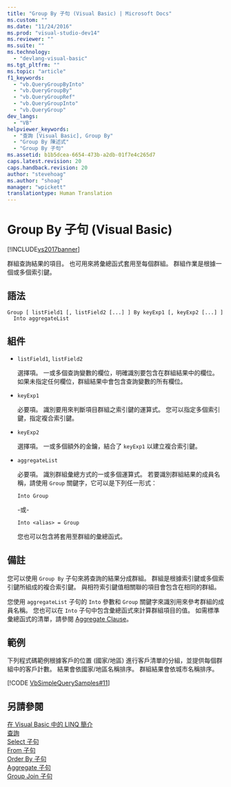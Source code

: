 ```yaml
---
title: "Group By 子句 (Visual Basic) | Microsoft Docs"
ms.custom: ""
ms.date: "11/24/2016"
ms.prod: "visual-studio-dev14"
ms.reviewer: ""
ms.suite: ""
ms.technology: 
  - "devlang-visual-basic"
ms.tgt_pltfrm: ""
ms.topic: "article"
f1_keywords: 
  - "vb.QueryGroupByInto"
  - "vb.QueryGroupBy"
  - "vb.QueryGroupRef"
  - "vb.QueryGroupInto"
  - "vb.QueryGroup"
dev_langs: 
  - "VB"
helpviewer_keywords: 
  - "查詢 [Visual Basic], Group By"
  - "Group By 陳述式"
  - "Group By 子句"
ms.assetid: b1b5dcea-6654-473b-a2db-01f7e4c265d7
caps.latest.revision: 20
caps.handback.revision: 20
author: "stevehoag"
ms.author: "shoag"
manager: "wpickett"
translationtype: Human Translation
---
```

# Group By 子句 (Visual Basic)
[!INCLUDE[vs2017banner](../../../csharp/includes/vs2017banner.md)]

群組查詢結果的項目。 也可用來將彙總函式套用至每個群組。 群組作業是根據一個或多個索引鍵。  
  
## <a name="syntax"></a>語法  
  
```  
Group [ listField1 [, listField2 [...] ] By keyExp1 [, keyExp2 [...] ]  
  Into aggregateList  
```  
  
## <a name="parts"></a>組件  
  
-   `listField1`, `listField2`  
  
     選擇項。 一或多個查詢變數的欄位，明確識別要包含在群組結果中的欄位。 如果未指定任何欄位，群組結果中會包含查詢變數的所有欄位。  
  
-   `keyExp1`  
  
     必要項。 識別要用來判斷項目群組之索引鍵的運算式。 您可以指定多個索引鍵，指定複合索引鍵。  
  
-   `keyExp2`  
  
     選擇項。 一或多個額外的金鑰，結合了 `keyExp1` 以建立複合索引鍵。  
  
-   `aggregateList`  
  
     必要項。 識別群組彙總方式的一或多個運算式。 若要識別群組結果的成員名稱，請使用 `Group` 關鍵字，它可以是下列任一形式：  
  
    ```  
    Into Group  
    ```  
  
     -或-  
  
    ```  
    Into <alias> = Group  
    ```  
  
     您也可以包含將套用至群組的彙總函式。  
  
## <a name="remarks"></a>備註  
 您可以使用 `Group By` 子句來將查詢的結果分成群組。 群組是根據索引鍵或多個索引鍵所組成的複合索引鍵。 與相符索引鍵值相關聯的項目會包含在相同的群組。  
  
 您使用 `aggregateList` 子句的 `Into` 參數和 `Group` 關鍵字來識別用來參考群組的成員名稱。 您也可以在 `Into` 子句中包含彙總函式來計算群組項目的值。 如需標準彙總函式的清單，請參閱 [Aggregate Clause](../../../visual-basic/language-reference/queries/aggregate-clause.md)。  
  
## <a name="example"></a>範例  
 下列程式碼範例根據客戶的位置 (國家/地區) 進行客戶清單的分組，並提供每個群組中的客戶計數。 結果會依國家/地區名稱排序。 群組結果會依城市名稱排序。  
  
 [!CODE [VbSimpleQuerySamples#11](../CodeSnippet/VS_Snippets_VBCSharp/VbSimpleQuerySamples#11)]  
  
## <a name="see-also"></a>另請參閱  
 [在 Visual Basic 中的 LINQ 簡介](../../../visual-basic/programming-guide/language-features/linq/introduction-to-linq.md)   
 [查詢](../../../visual-basic/language-reference/queries/queries.md)   
 [Select 子句](../../../visual-basic/language-reference/queries/select-clause.md)   
 [From 子句](../../../visual-basic/language-reference/queries/from-clause.md)   
 [Order By 子句](../../../visual-basic/language-reference/queries/order-by-clause.md)   
 [Aggregate 子句](../../../visual-basic/language-reference/queries/aggregate-clause.md)   
 [Group Join 子句](../../../visual-basic/language-reference/queries/group-join-clause.md)
